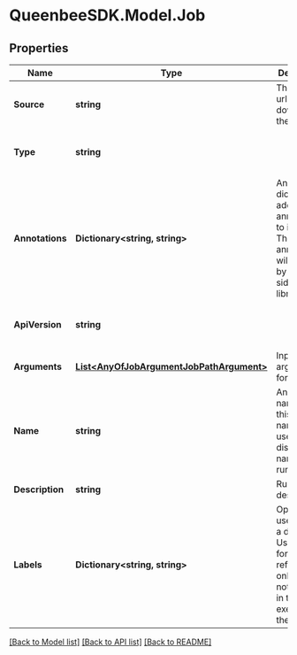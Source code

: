 
# QueenbeeSDK.Model.Job

## Properties

Name | Type | Description | Notes
------------ | ------------- | ------------- | -------------
**Source** | **string** | The source url for downloading the recipe. | 
**Type** | **string** |  | [optional] [readonly] [default to "Job"]
**Annotations** | **Dictionary&lt;string, string&gt;** | An optional dictionary to add annotations to inputs. These annotations will be used by the client side libraries. | [optional] 
**ApiVersion** | **string** |  | [optional] [readonly] [default to "v1beta1"]
**Arguments** | [**List&lt;AnyOfJobArgumentJobPathArgument&gt;**](AnyOfJobArgumentJobPathArgument.md) | Input arguments for this job. | [optional] 
**Name** | **string** | An optional name for this job. This name will be used a the display name for the run. | [optional] 
**Description** | **string** | Run description. | [optional] 
**Labels** | **Dictionary&lt;string, string&gt;** | Optional user data as a dictionary. User data is for user reference only and will not be used in the execution of the job. | [optional] 

[[Back to Model list]](../README.md#documentation-for-models)
[[Back to API list]](../README.md#documentation-for-api-endpoints)
[[Back to README]](../README.md)

